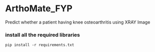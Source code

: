 # ArthoMate_FYP
Predict whether a patient having knee osteoarthritis using XRAY Image

### install all the required libraries
```
pip install -r requirements.txt
```
